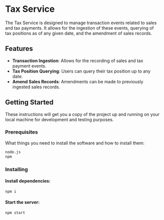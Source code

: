 # Tax Service

The Tax Service is designed to manage transaction events related to sales and tax payments. It allows for the ingestion of these events, querying of tax positions as of any given date, and the amendment of sales records.

## Features

- **Transaction Ingestion**: Allows for the recording of sales and tax payment events.
- **Tax Position Querying**: Users can query their tax position up to any date.
- **Amend Sales Records**: Amendments can be made to previously ingested sales records.

## Getting Started

These instructions will get you a copy of the project up and running on your local machine for development and testing purposes.

### Prerequisites

What things you need to install the software and how to install them:

```bash
node.js
npm
```

### Installing
#### Install dependencies:
```
npm i
```

#### Start the server:
```
npm start
```
